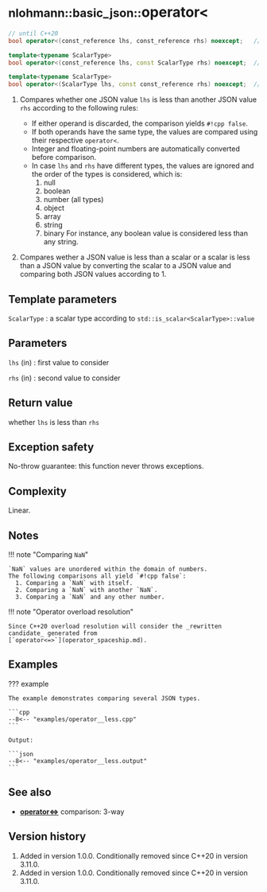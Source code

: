 # <small>nlohmann::basic_json::</small>operator<

```cpp
// until C++20
bool operator<(const_reference lhs, const_reference rhs) noexcept;   // (1)

template<typename ScalarType>
bool operator<(const_reference lhs, const ScalarType rhs) noexcept;  // (2)

template<typename ScalarType>
bool operator<(ScalarType lhs, const const_reference rhs) noexcept;  // (2)
```

1. Compares whether one JSON value `lhs` is less than another JSON value `rhs` according to the
  following rules:
    - If either operand is discarded, the comparison yields `#!cpp false`.
    - If both operands have the same type, the values are compared using their respective `operator<`.
    - Integer and floating-point numbers are automatically converted before comparison.
    - In case `lhs` and `rhs` have different types, the values are ignored and the order of the types
      is considered, which is:
        1. null
        2. boolean
        3. number (all types)
        4. object
        5. array
        6. string
        7. binary
      For instance, any boolean value is considered less than any string.

2. Compares wether a JSON value is less than a scalar or a scalar is less than a JSON value by converting
   the scalar to a JSON value and comparing both JSON values according to 1.

## Template parameters

`ScalarType`
:   a scalar type according to `std::is_scalar<ScalarType>::value`

## Parameters

`lhs` (in)
:   first value to consider 

`rhs` (in)
:   second value to consider 

## Return value

whether `lhs` is less than `rhs`

## Exception safety

No-throw guarantee: this function never throws exceptions.

## Complexity

Linear.

## Notes

!!! note "Comparing `NaN`"

    `NaN` values are unordered within the domain of numbers.
    The following comparisons all yield `#!cpp false`:
      1. Comparing a `NaN` with itself.
      2. Comparing a `NaN` with another `NaN`.
      3. Comparing a `NaN` and any other number.

!!! note "Operator overload resolution"

    Since C++20 overload resolution will consider the _rewritten candidate_ generated from
    [`operator<=>`](operator_spaceship.md).

## Examples

??? example

    The example demonstrates comparing several JSON types.
        
    ```cpp
    --8<-- "examples/operator__less.cpp"
    ```
    
    Output:
    
    ```json
    --8<-- "examples/operator__less.output"
    ```

## See also

- [**operator<=>**](operator_spaceship.md) comparison: 3-way

## Version history

1. Added in version 1.0.0. Conditionally removed since C++20 in version 3.11.0.
2. Added in version 1.0.0. Conditionally removed since C++20 in version 3.11.0.
